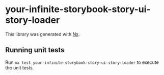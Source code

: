 # your-infinite-storybook-story-ui-story-loader

This library was generated with [Nx](https://nx.dev).

## Running unit tests

Run `nx test your-infinite-storybook-story-ui-story-loader` to execute the unit tests.

